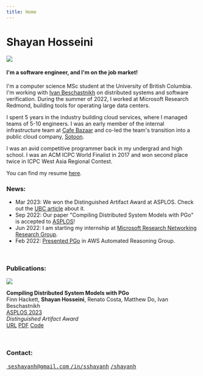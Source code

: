 ```yaml
---
title: Home 
---
```


# Shayan Hosseini

<div class="row">

<div class="col-sm-4 order-sm-2 mb-3">
    <img src="/shayan3.jpg">
</div>

<div class="col-sm-8 order-sm-1 mb-3">

#### I'm a software engineer, and I'm on the job market!

I'm a computer science MSc student at the University of British Columbia. I'm
working with [Ivan Beschastnikh](https://www.cs.ubc.ca/~bestchai/) on
distributed systems and software verification. During the summer of 2022, I worked
at Microsoft Research Redmond, building tools for operating large data 
centers.

I spent 5 years in the industry building cloud services, where I managed
teams of 5-10 engineers. I was an early member of the internal infrastructure
team at [Cafe Bazaar](https://cafebazaar.ir/app?l=en) and co-led the team's
transition into a public cloud company, [Sotoon](https://sotoon.ir/).

I was an avid competitive programmer back in my undergrad and high school. I was
an ACM ICPC World Finalist in 2017 and won second place twice in ICPC West Asia
Regional Contest.

You can find my resume [here](/shayan-resume.pdf).

</div>

</div>

<div class"row">

<div class="col">

### News:

* Mar 2023: We won the Distinguished Artifact Award at ASPLOS. Check out
the [UBC article](https://www.cs.ubc.ca/news/2023/05/distinguished-artifact-award-asplos-conference-computer-science-researchers) 
about it.
* Sep 2022: Our paper "Compiling Distributed System Models with PGo" is
accepted to [ASPLOS](https://www.asplos-conference.org/asplos2023/)!
* Jun 2022: I am starting my internship at 
[Microsoft Research Networking Research Group](https://www.microsoft.com/en-us/research/group/networking-research/).
* Feb 2022: [Presented PGo](https://www.youtube.com/watch?v=H6-dQQSikik) in AWS Automated Reasoning Group.

</div>

</div>

<br>

<div class="row">

<div class="col">

### Publications:

</div>

</div>

<div class="row">

<div class="col-sm-2 mb-2">
<img src="pgo-flow.png">
</div>

<div class="col-sm-10 mb-2">

**Compiling Distributed System Models with PGo**\
Finn Hackett, **Shayan Hosseini**, Renato Costa, Matthew Do, Ivan Beschastnikh\
<a href="https://asplos-conference.org/" class="text-decoration-none">ASPLOS 2023</a>\
*Distinguished Artifact Award*\
<a href="https://dl.acm.org/doi/10.1145/3575693.3575695" class="btn btn-sm btn-outline-dark z-depth-0 pub-btn" role="button" target="_blank">URL</a>
<a href="/pgo23.pdf" class="btn btn-sm btn-outline-dark z-depth-0 pub-btn" role="button" target="_blank">PDF</a>
<a href="https://github.com/DistCompiler/pgo" class="btn btn-sm btn-outline-dark z-depth-0 pub-btn" role="button" target="_blank">Code</a>

</div>

</div>

<br>

<div class="row">

<div class="col">

### Contact:
<a href="mailto:seshayanh@gmail.com" class="social text-reset text-decoration-none"> 
    <i class="fa-solid fa-envelope"></i>&nbsp;<tt>seshayanh@gmail.com</tt>
</a>
<a href="https://www.linkedin.com/in/sshayanh" class="social text-reset text-decoration-none"><i class="fa-brands fa-linkedin"></i><tt>/in/sshayanh</tt></a>
<a href="https://github.com/shayanh" class="social text-reset text-decoration-none"><i class="fa-brands fa-github"></i><tt>/shayanh</tt></a>
<!-- <a href="https://twitter.com/xzrta" class="social text-reset text-decoration-none"><i class="fa-brands fa-twitter"></i><tt>/xzrta</tt></a> -->
<!-- <a href="https://mastodon.social/@shayanh" class="social text-reset text-decoration-none"><i class="fa-brands fa-mastodon"></i><tt>/@shayanh</tt></a> -->

</div>

</div>
